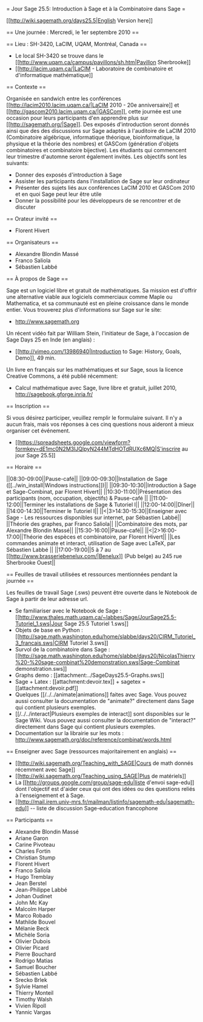 = Jour Sage 25.5: Introduction à Sage et à la Combinatoire dans Sage =

[[http://wiki.sagemath.org/days25.5|English Version here]]

== Une journée : Mercredi, le 1er septembre 2010 ==

== Lieu : SH-3420, LaCIM, UQAM, Montréal, Canada ==

  * Le local SH-3420 se trouve dans le [[http://www.uqam.ca/campus/pavillons/sh.htm|Pavillon Sherbrooke]]
  * [[http://lacim.uqam.ca/|LaCIM - Laboratoire de combinatoire et d'informatique mathématique]]

== Contexte ==

Organisée en sandwich entre les conférences [[http://lacim2010.lacim.uqam.ca/|LaCIM 2010 - 20e anniversaire]] et [[http://gascom2010.lacim.uqam.ca/|GASCom]], cette journée est une occasion pour leurs participants d'en apprendre plus sur [[http://sagemath.org/|Sage]]. Des exposés d'introduction seront donnés ainsi que des des discussions sur Sage adaptés à l'auditoire de LaCIM 2010 (Combinatoire algébrique, informatique théorique, bioinformatique, la physique et la théorie des nombres) et GASCom (génération d'objets combinatoires et combinatoire bijective). Les étudiants qui commencent leur trimestre d'automne seront également invités. Les objectifs sont les suivants:

 * Donner des exposés d'introduction à Sage
 * Assister les participants dans l'installation de Sage sur leur ordinateur
 * Présenter des sujets liés aux conférences LaCIM 2010 et GASCom 2010 et en quoi Sage peut leur être utile
 * Donner la possibilité pour les développeurs de se rencontrer et de discuter 

== Orateur invité ==

  * Florent Hivert
 
== Organisateurs ==

  * Alexandre Blondin Massé
  * Franco Saliola
  * Sébastien Labbé

== À propos de Sage ==

Sage est un logiciel libre et gratuit de mathématiques. Sa mission est d'offrir une alternative viable aux logiciels commerciaux comme Maple ou Mathematica, et sa communauté est en pleine croissance dans le monde entier. Vous trouverez plus d'informations sur Sage sur le site:

  * http://www.sagemath.org

Un récent vidéo fait par William Stein, l'initiateur de Sage, à l'occasion de Sage Days  25 en Inde (en anglais) :

  * [[http://vimeo.com/13986940|Introduction to Sage: History, Goals, Demo]], 49 min.

Un livre en français sur les mathématiques et sur Sage, sous la licence Creative Commons, a été publié récemment:

  * Calcul mathématique avec Sage, livre libre et gratuit, juillet 2010, http://sagebook.gforge.inria.fr/ 

== Inscription ==

Si vous désirez participer, veuillez remplir le formulaire suivant. Il n'y a aucun frais, mais vos réponses à ces cinq questions nous aideront à mieux organiser cet événement.

  * [[https://spreadsheets.google.com/viewform?formkey=dE1mc0N2M3lJQlpyN244MTdHOTdRUXc6MQ|S'inscrire au jour Sage 25.5]]

== Horaire ==

||08:30-09:00||Pause-café||
||09:00-09:30||Installation de Sage ([[../win_install|Windows instructions]])||
||09:30-10:30||Introduction à Sage et Sage-Combinat, par Florent Hivert||
||10:30-11:00||Présentation des participants (nom, occupation, objectifs) & Pause-café ||
||11:00-12:00||Terminer les installations de Sage & Tutoriel I||
||12:00-14:00||Dîner||
||14:00-14:30||Terminer le Tutoriel I||
||<|3>14:30-15:30||Enseigner avec Sage - Les ressources disponibles sur internet, par Sébastien Labbé||
||Théorie des graphes, par Franco Saliola||
||Combinatoire des mots, par Alexandre Blondin Massé||
||15:30-16:00||Pause-café||
||<|2>16:00-17:00||Théorie des espèces et combinatoire, par Florent Hivert||
||Les commandes animate et interact, utilisation de Sage avec LaTeX, par Sébastien Labbé ||
||17:00-19:00||5 à 7 au [[http://www.brasseriebenelux.com/|Benelux]] (Pub belge) au 245 rue Sherbrooke Ouest||

== Feuilles de travail utilisées et ressources mentionnées pendant la journée ==

Les feuilles de travail Sage (.sws) peuvent être ouverte dans le Notebook de Sage à partir de leur adresse url.

  * Se familiariser avec le Notebook de Sage : [[http://www.thales.math.uqam.ca/~labbes/Sage/JourSage25.5-Tutoriel_1.sws|Jour Sage 25.5 Tutoriel 1.sws]]
  * Objets de base en Python : [[http://sage.math.washington.edu/home/slabbe/days20/CIRM_Tutoriel_3_francais.sws|CIRM Tutoriel 3.sws]]
  * Survol de la combinatoire dans Sage : [[http://sage.math.washington.edu/home/slabbe/days20/NicolasThierry%20-%20sage-combinat%20demonstration.sws|Sage-Combinat demonstration.sws]] 
  * Graphs demo : [[attachment:../SageDays25.5-Graphs.sws]]
  * Sage + Latex : [[attachment:devoir.tex]] + sagetex = [[attachment:devoir.pdf]]
  * Quelques [[/../../animate|animations]] faites avec Sage. Vous pouvez aussi consulter la documentation de "animate?" directement dans Sage qui contient plusieurs exemples.
  * [[/../../interact|Plusieurs exemples de interact]] sont disponibles sur le Sage Wiki. Vous pouvez aussi consulter la documentation de "interact?" directement dans Sage qui contient plusieurs exemples.
  * Documentation sur la librairie sur les mots : http://www.sagemath.org/doc/reference/combinat/words.html

== Enseigner avec Sage (ressources majoritairement en anglais) ==

  * [[http://wiki.sagemath.org/Teaching_with_SAGE|Cours de math donnés récemment avec Sage]]
  * [[http://wiki.sagemath.org/Teaching_using_SAGE|Plus de matériels]]
  * La [[http://groups.google.com/group/sage-edu|liste d'envoi sage-edu]] dont l'objectif est d'aider ceux qui ont des idées ou des questions reliés à l'enseignement et à Sage.
  * [[http://mail.irem.univ-mrs.fr/mailman/listinfo/sagemath-edu|sagemath-edu]] -- liste de discussion Sage-education francophone

== Participants ==

  * Alexandre Blondin Massé
  * Ariane Garon
  * Carine Pivoteau
  * Charles Fortin
  * Christian Stump
  * Florent Hivert
  * Franco Saliola
  * Hugo Tremblay
  * Jean Berstel
  * Jean-Philippe Labbé
  * Johan Oudinet
  * John Mc Kay
  * Malcolm Harper
  * Marco Robado
  * Mathilde Bouvel
  * Mélanie Beck
  * Michèle Soria
  * Olivier Dubois
  * Olivier Picard
  * Pierre Bouchard
  * Rodrigo Matias
  * Samuel Boucher
  * Sébastien Labbé
  * Srecko Brlek
  * Sylvie Hamel
  * Thierry Monteil
  * Timothy Walsh
  * Vivien Ripoll
  * Yannic Vargas
